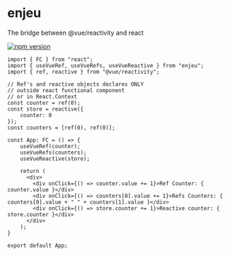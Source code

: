 # enjeu

The bridge between @vue/reactivity and react

[![npm version](https://badge.fury.io/js/enjeu.svg)](https://badge.fury.io/js/enjeu)

```TSX
import { FC } from "react";
import { useVueRef, useVueRefs, useVueReactive } from "enjeu";
import { ref, reactive } from "@vue/reactivity";

// Ref's and reactive objects declares ONLY
// outside react functional component
// or in React.Context
const counter = ref(0);
const store = reactive({
    counter: 0
});
const counters = [ref(0), ref(0)];

const App: FC = () => {
    useVueRef(counter);
    useVueRefs(counters);
    useVueReactive(store);

    return (
      <div>
        <div onClick={() => counter.value += 1}>Ref Counter: { counter.value }</div>
        <div onClick={() => counters[0].value += 1}>Refs Counters: { counters[0].value + " " + counters[1].value }</div>
        <div onClick={() => store.counter += 1}>Reactive counter: { store.counter }</div>
      </div>
    );
}

export default App;
```